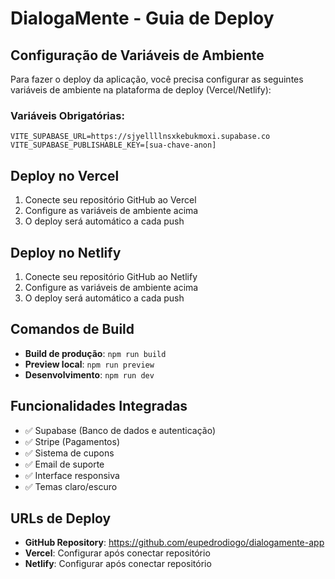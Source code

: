 # DialogaMente - Guia de Deploy

## Configuração de Variáveis de Ambiente

Para fazer o deploy da aplicação, você precisa configurar as seguintes variáveis de ambiente na plataforma de deploy (Vercel/Netlify):

### Variáveis Obrigatórias:

```
VITE_SUPABASE_URL=https://sjyellllnsxkebukmoxi.supabase.co
VITE_SUPABASE_PUBLISHABLE_KEY=[sua-chave-anon]
```

## Deploy no Vercel

1. Conecte seu repositório GitHub ao Vercel
2. Configure as variáveis de ambiente acima
3. O deploy será automático a cada push

## Deploy no Netlify

1. Conecte seu repositório GitHub ao Netlify
2. Configure as variáveis de ambiente acima
3. O deploy será automático a cada push

## Comandos de Build

- **Build de produção**: `npm run build`
- **Preview local**: `npm run preview`
- **Desenvolvimento**: `npm run dev`

## Funcionalidades Integradas

- ✅ Supabase (Banco de dados e autenticação)
- ✅ Stripe (Pagamentos)
- ✅ Sistema de cupons
- ✅ Email de suporte
- ✅ Interface responsiva
- ✅ Temas claro/escuro

## URLs de Deploy

- **GitHub Repository**: https://github.com/eupedrodiogo/dialogamente-app
- **Vercel**: Configurar após conectar repositório
- **Netlify**: Configurar após conectar repositório